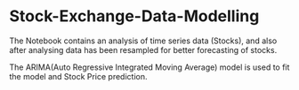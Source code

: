 # Stock-Exchange-Data-Modelling
  The Notebook contains an analysis of time series data (Stocks), and also after analysing data has been resampled for better forecasting of stocks.
  
  The ARIMA(Auto Regressive Integrated Moving Average) model is used to fit the model and Stock Price prediction.
